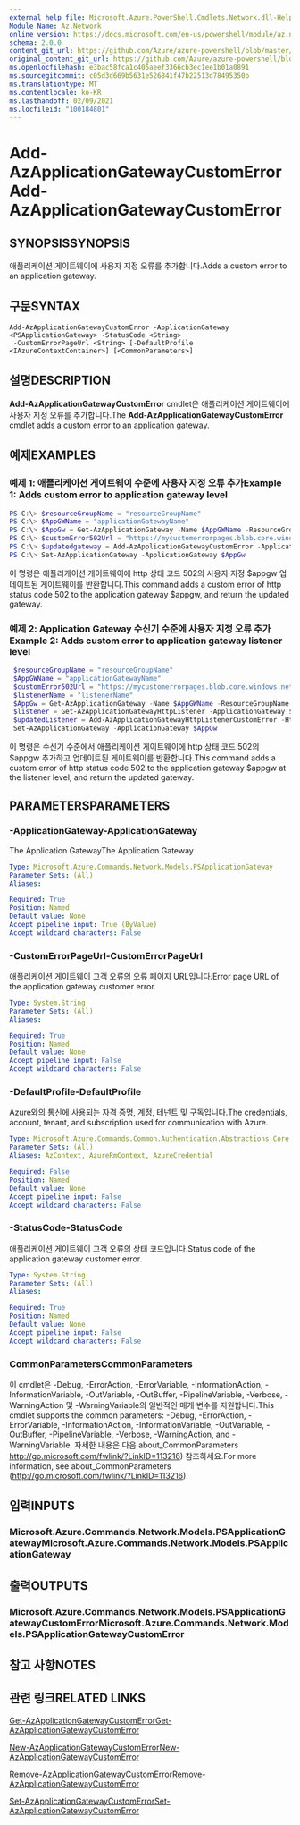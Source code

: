 ```yaml
---
external help file: Microsoft.Azure.PowerShell.Cmdlets.Network.dll-Help.xml
Module Name: Az.Network
online version: https://docs.microsoft.com/en-us/powershell/module/az.network/add-azapplicationgatewaycustomerror
schema: 2.0.0
content_git_url: https://github.com/Azure/azure-powershell/blob/master/src/Network/Network/help/Add-AzApplicationGatewayCustomError.md
original_content_git_url: https://github.com/Azure/azure-powershell/blob/master/src/Network/Network/help/Add-AzApplicationGatewayCustomError.md
ms.openlocfilehash: e3bac58fca1c405aeef3366cb3ec1ee1b01a0891
ms.sourcegitcommit: c05d3d669b5631e526841f47b22513d78495350b
ms.translationtype: MT
ms.contentlocale: ko-KR
ms.lasthandoff: 02/09/2021
ms.locfileid: "100184801"
---
```

# <span data-ttu-id="f1363-101">Add-AzApplicationGatewayCustomError</span><span class="sxs-lookup"><span data-stu-id="f1363-101">Add-AzApplicationGatewayCustomError</span></span>

## <span data-ttu-id="f1363-102">SYNOPSIS</span><span class="sxs-lookup"><span data-stu-id="f1363-102">SYNOPSIS</span></span>
<span data-ttu-id="f1363-103">애플리케이션 게이트웨이에 사용자 지정 오류를 추가합니다.</span><span class="sxs-lookup"><span data-stu-id="f1363-103">Adds a custom error to an application gateway.</span></span>

## <span data-ttu-id="f1363-104">구문</span><span class="sxs-lookup"><span data-stu-id="f1363-104">SYNTAX</span></span>

```
Add-AzApplicationGatewayCustomError -ApplicationGateway <PSApplicationGateway> -StatusCode <String>
 -CustomErrorPageUrl <String> [-DefaultProfile <IAzureContextContainer>] [<CommonParameters>]
```

## <span data-ttu-id="f1363-105">설명</span><span class="sxs-lookup"><span data-stu-id="f1363-105">DESCRIPTION</span></span>
<span data-ttu-id="f1363-106">**Add-AzApplicationGatewayCustomError** cmdlet은 애플리케이션 게이트웨이에 사용자 지정 오류를 추가합니다.</span><span class="sxs-lookup"><span data-stu-id="f1363-106">The **Add-AzApplicationGatewayCustomError** cmdlet adds a custom error to an application gateway.</span></span>

## <span data-ttu-id="f1363-107">예제</span><span class="sxs-lookup"><span data-stu-id="f1363-107">EXAMPLES</span></span>

### <span data-ttu-id="f1363-108">예제 1: 애플리케이션 게이트웨이 수준에 사용자 지정 오류 추가</span><span class="sxs-lookup"><span data-stu-id="f1363-108">Example 1: Adds custom error to application gateway level</span></span>
```powershell
PS C:\> $resourceGroupName = "resourceGroupName"
PS C:\> $AppGWName = "applicationGatewayName"
PS C:\> $AppGw = Get-AzApplicationGateway -Name $AppGWName -ResourceGroup $resourceGroupName
PS C:\> $customError502Url = "https://mycustomerrorpages.blob.core.windows.net/errorpages/502.htm"
PS C:\> $updatedgateway = Add-AzApplicationGatewayCustomError -ApplicationGateway $AppGw -StatusCode HttpStatus502 -CustomErrorPageUrl $customError502Url
PS C:\> Set-AzApplicationGateway -ApplicationGateway $AppGw
```

<span data-ttu-id="f1363-109">이 명령은 애플리케이션 게이트웨이에 http 상태 코드 502의 사용자 지정 $appgw 업데이트된 게이트웨이를 반환합니다.</span><span class="sxs-lookup"><span data-stu-id="f1363-109">This command adds a custom error of http status code 502 to the application gateway $appgw, and return the updated gateway.</span></span>

### <span data-ttu-id="f1363-110">예제 2: Application Gateway 수신기 수준에 사용자 지정 오류 추가</span><span class="sxs-lookup"><span data-stu-id="f1363-110">Example 2: Adds custom error to application gateway listener level</span></span>
```powershell
 $resourceGroupName = "resourceGroupName"
 $AppGWName = "applicationGatewayName"
 $customError502Url = "https://mycustomerrorpages.blob.core.windows.net/errorpages/502.htm"
 $listenerName = "listenerName"
 $AppGw = Get-AzApplicationGateway -Name $AppGWName -ResourceGroupName $resourceGroupName
 $listener = Get-AzApplicationGatewayHttpListener -ApplicationGateway $AppGW -Name $listenerName
 $updatedListener = Add-AzApplicationGatewayHttpListenerCustomError -HttpListener $listener -StatusCode HttpStatus502 -CustomErrorPageUrl $customError502Url 
 Set-AzApplicationGateway -ApplicationGateway $AppGw
```

<span data-ttu-id="f1363-111">이 명령은 수신기 수준에서 애플리케이션 게이트웨이에 http 상태 코드 502의 $appgw 추가하고 업데이트된 게이트웨이를 반환합니다.</span><span class="sxs-lookup"><span data-stu-id="f1363-111">This command adds a custom error of http status code 502 to the application gateway $appgw at the listener level, and return the updated gateway.</span></span>

## <span data-ttu-id="f1363-112">PARAMETERS</span><span class="sxs-lookup"><span data-stu-id="f1363-112">PARAMETERS</span></span>

### <span data-ttu-id="f1363-113">-ApplicationGateway</span><span class="sxs-lookup"><span data-stu-id="f1363-113">-ApplicationGateway</span></span>
<span data-ttu-id="f1363-114">The Application Gateway</span><span class="sxs-lookup"><span data-stu-id="f1363-114">The Application Gateway</span></span>

```yaml
Type: Microsoft.Azure.Commands.Network.Models.PSApplicationGateway
Parameter Sets: (All)
Aliases:

Required: True
Position: Named
Default value: None
Accept pipeline input: True (ByValue)
Accept wildcard characters: False
```

### <span data-ttu-id="f1363-115">-CustomErrorPageUrl</span><span class="sxs-lookup"><span data-stu-id="f1363-115">-CustomErrorPageUrl</span></span>
<span data-ttu-id="f1363-116">애플리케이션 게이트웨이 고객 오류의 오류 페이지 URL입니다.</span><span class="sxs-lookup"><span data-stu-id="f1363-116">Error page URL of the application gateway customer error.</span></span>

```yaml
Type: System.String
Parameter Sets: (All)
Aliases:

Required: True
Position: Named
Default value: None
Accept pipeline input: False
Accept wildcard characters: False
```

### <span data-ttu-id="f1363-117">-DefaultProfile</span><span class="sxs-lookup"><span data-stu-id="f1363-117">-DefaultProfile</span></span>
<span data-ttu-id="f1363-118">Azure와의 통신에 사용되는 자격 증명, 계정, 테넌트 및 구독입니다.</span><span class="sxs-lookup"><span data-stu-id="f1363-118">The credentials, account, tenant, and subscription used for communication with Azure.</span></span>

```yaml
Type: Microsoft.Azure.Commands.Common.Authentication.Abstractions.Core.IAzureContextContainer
Parameter Sets: (All)
Aliases: AzContext, AzureRmContext, AzureCredential

Required: False
Position: Named
Default value: None
Accept pipeline input: False
Accept wildcard characters: False
```

### <span data-ttu-id="f1363-119">-StatusCode</span><span class="sxs-lookup"><span data-stu-id="f1363-119">-StatusCode</span></span>
<span data-ttu-id="f1363-120">애플리케이션 게이트웨이 고객 오류의 상태 코드입니다.</span><span class="sxs-lookup"><span data-stu-id="f1363-120">Status code of the application gateway customer error.</span></span>

```yaml
Type: System.String
Parameter Sets: (All)
Aliases:

Required: True
Position: Named
Default value: None
Accept pipeline input: False
Accept wildcard characters: False
```

### <span data-ttu-id="f1363-121">CommonParameters</span><span class="sxs-lookup"><span data-stu-id="f1363-121">CommonParameters</span></span>
<span data-ttu-id="f1363-122">이 cmdlet은 -Debug, -ErrorAction, -ErrorVariable, -InformationAction, -InformationVariable, -OutVariable, -OutBuffer, -PipelineVariable, -Verbose, -WarningAction 및 -WarningVariable의 일반적인 매개 변수를 지원합니다.</span><span class="sxs-lookup"><span data-stu-id="f1363-122">This cmdlet supports the common parameters: -Debug, -ErrorAction, -ErrorVariable, -InformationAction, -InformationVariable, -OutVariable, -OutBuffer, -PipelineVariable, -Verbose, -WarningAction, and -WarningVariable.</span></span> <span data-ttu-id="f1363-123">자세한 내용은 다음 about_CommonParameters http://go.microsoft.com/fwlink/?LinkID=113216) 참조하세요.</span><span class="sxs-lookup"><span data-stu-id="f1363-123">For more information, see about_CommonParameters (http://go.microsoft.com/fwlink/?LinkID=113216).</span></span>

## <span data-ttu-id="f1363-124">입력</span><span class="sxs-lookup"><span data-stu-id="f1363-124">INPUTS</span></span>

### <span data-ttu-id="f1363-125">Microsoft.Azure.Commands.Network.Models.PSApplicationGateway</span><span class="sxs-lookup"><span data-stu-id="f1363-125">Microsoft.Azure.Commands.Network.Models.PSApplicationGateway</span></span>

## <span data-ttu-id="f1363-126">출력</span><span class="sxs-lookup"><span data-stu-id="f1363-126">OUTPUTS</span></span>

### <span data-ttu-id="f1363-127">Microsoft.Azure.Commands.Network.Models.PSApplicationGatewayCustomError</span><span class="sxs-lookup"><span data-stu-id="f1363-127">Microsoft.Azure.Commands.Network.Models.PSApplicationGatewayCustomError</span></span>

## <span data-ttu-id="f1363-128">참고 사항</span><span class="sxs-lookup"><span data-stu-id="f1363-128">NOTES</span></span>

## <span data-ttu-id="f1363-129">관련 링크</span><span class="sxs-lookup"><span data-stu-id="f1363-129">RELATED LINKS</span></span>

[<span data-ttu-id="f1363-130">Get-AzApplicationGatewayCustomError</span><span class="sxs-lookup"><span data-stu-id="f1363-130">Get-AzApplicationGatewayCustomError</span></span>](./Get-AzApplicationGatewayCustomError.md)

[<span data-ttu-id="f1363-131">New-AzApplicationGatewayCustomError</span><span class="sxs-lookup"><span data-stu-id="f1363-131">New-AzApplicationGatewayCustomError</span></span>](./New-AzApplicationGatewayCustomError.md)

[<span data-ttu-id="f1363-132">Remove-AzApplicationGatewayCustomError</span><span class="sxs-lookup"><span data-stu-id="f1363-132">Remove-AzApplicationGatewayCustomError</span></span>](./Remove-AzApplicationGatewayCustomError.md)

[<span data-ttu-id="f1363-133">Set-AzApplicationGatewayCustomError</span><span class="sxs-lookup"><span data-stu-id="f1363-133">Set-AzApplicationGatewayCustomError</span></span>](./Set-AzApplicationGatewayCustomError.md)
